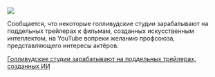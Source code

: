 <!--2025-04-01 14:41:46-->
<div class="yb">
  <div class="rss smaller1 habr"><img src="https://habrastorage.org/getpro/habr/upload_files/d6c/08b/597/d6c08b597d4a296a7192c390968c60ed.png" /><p>Сообщается, что некоторые голливудские студии зарабатывают на поддельных трейлерах к фильмам, созданных искусственным интеллектом, на YouTube вопреки желанию профсоюза, представляющего интересы актёров.&nbsp;</p><p></p> <a... <br><a class="light" href="https://habr.com/ru/companies/bothub/news/896542/?utm_source=habrahabr&utm_medium=rss&utm_campaign=896542">Голливудские студии зарабатывают на поддельных трейлерах, созданных ИИ</a></div>
</div>
